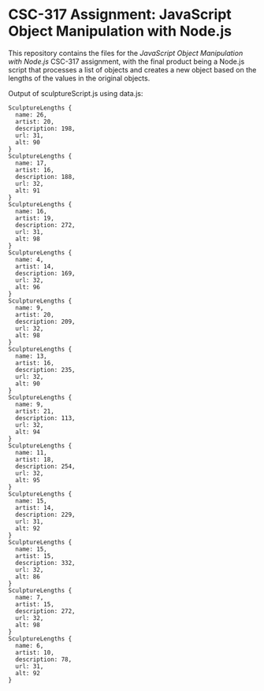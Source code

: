 # CSC-317 Assignment: JavaScript Object Manipulation with Node.js
This repository contains the files for the _JavaScript Object Manipulation with Node.js_ CSC-317 assignment, with the final product being a Node.js script that processes a list of objects and creates a new object based on the lengths of the values in the original objects.

Output of sculptureScript.js using data.js:

```
SculptureLengths {
  name: 26,
  artist: 20,
  description: 198,
  url: 31,
  alt: 90
}
SculptureLengths {
  name: 17,
  artist: 16,
  description: 188,
  url: 32,
  alt: 91
}
SculptureLengths {
  name: 16,
  artist: 19,
  description: 272,
  url: 31,
  alt: 98
}
SculptureLengths {
  name: 4,
  artist: 14,
  description: 169,
  url: 32,
  alt: 96
}
SculptureLengths {
  name: 9,
  artist: 20,
  description: 209,
  url: 32,
  alt: 98
}
SculptureLengths {
  name: 13,
  artist: 16,
  description: 235,
  url: 32,
  alt: 90
}
SculptureLengths {
  name: 9,
  artist: 21,
  description: 113,
  url: 32,
  alt: 94
}
SculptureLengths {
  name: 11,
  artist: 18,
  description: 254,
  url: 32,
  alt: 95
}
SculptureLengths {
  name: 15,
  artist: 14,
  description: 229,
  url: 31,
  alt: 92
}
SculptureLengths {
  name: 15,
  artist: 15,
  description: 332,
  url: 32,
  alt: 86
}
SculptureLengths {
  name: 7,
  artist: 15,
  description: 272,
  url: 32,
  alt: 98
}
SculptureLengths {
  name: 6,
  artist: 10,
  description: 78,
  url: 31,
  alt: 92
}
```